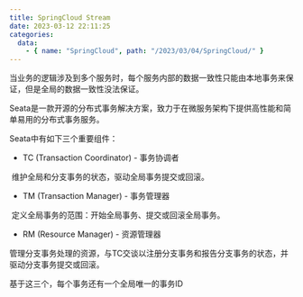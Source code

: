 ```yaml
---
title: SpringCloud Stream
date: 2023-03-12 22:11:25
categories:
  data:
    - { name: "SpringCloud", path: "/2023/03/04/SpringCloud/" }
---
```


当业务的逻辑涉及到多个服务时，每个服务内部的数据一致性只能由本地事务来保证，但是全局的数据一致性没法保证。

Seata是一款开源的分布式事务解决方案，致力于在微服务架构下提供高性能和简单易用的分布式事务服务。

Seata中有如下三个重要组件：

- TC (Transaction Coordinator) - 事务协调者

​	维护全局和分支事务的状态，驱动全局事务提交或回滚。

- TM (Transaction Manager) - 事务管理器

​	定义全局事务的范围：开始全局事务、提交或回滚全局事务。

- RM (Resource Manager) - 资源管理器

​	管理分支事务处理的资源，与TC交谈以注册分支事务和报告分支事务的状态，并驱动分支事务提交或回滚。

基于这三个，每个事务还有一个全局唯一的事务ID